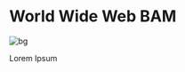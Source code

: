 # World Wide Web BAM
<!-- TODO: jpg -> png -->
![bg](shared/presentations/world-wide-web/background.jpg)

Lorem Ipsum
